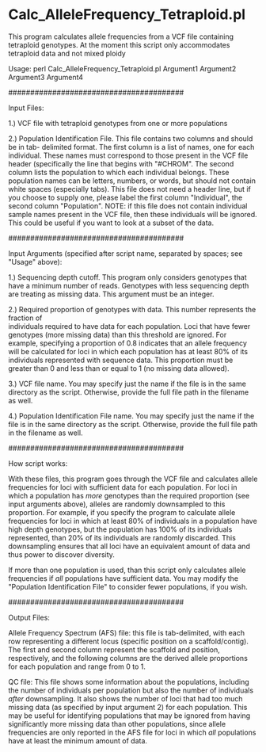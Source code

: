 # Calc_AlleleFrequency_Tetraploid.pl

This program calculates allele frequencies from a VCF file containing tetraploid genotypes.
At the moment this script only accommodates tetraploid data and not mixed ploidy

Usage: perl Calc_AlleleFrequency_Tetraploid.pl Argument1 Argument2 Argument3 Argument4

########################################

Input Files:

1.) VCF file with tetraploid genotypes from one or more populations

2.) Population Identification File. This file contains two columns and should be in tab-
delimited format. The first column is a list of names, one for each individual. These 
names must correspond to those present in the VCF file header (specifically the line that
begins with "#CHROM". The second column lists the population to which each individual 
belongs. These population names can be letters, numbers, or words, but should not contain
white spaces (especially tabs). This file does not need a header line, but if you choose 
to supply one, please label the first column "Individual", the second column "Population".
NOTE: if this file does not contain individual sample names present in the VCF file, then
these individuals will be ignored. This could be useful if you want to look at a subset of
the data.

########################################

Input Arguments (specified after script name, separated by spaces; see "Usage" above):

1.) Sequencing depth cutoff. This program only considers genotypes that have a minimum
number of reads. Genotypes with less sequencing depth are treating as missing data. This
argument must be an integer.

2.) Required proportion of genotypes with data. This number represents the fraction of  
individuals required to have data for each population. Loci that have fewer genotypes (more 
missing data) than this threshold are ignored. For example, specifying a proportion of 0.8
indicates that an allele frequency will be calculated for loci in which each population
has at least 80% of its individuals represented with sequence data. This proportion must
be greater than 0 and less than or equal to 1 (no missing data allowed).

3.) VCF file name. You may specify just the name if the file is in the same directory as
the script. Otherwise, provide the full file path in the filename as well.

4.) Population Identification File name. You may specify just the name if the file is in
the same directory as the script. Otherwise, provide the full file path in the filename
as well.

########################################

How script works:

With these files, this program goes through the VCF file and calculates allele frequencies
for loci with sufficient data for each population. For loci in which a population has
*more* genotypes than the required proportion (see input arguments above), alleles are
randomly downsampled to this proportion. For example, if you specify the program to
calculate allele frequencies for loci in which at least 80% of individuals in a population
have high depth genotypes, but the population has 100% of its individuals represented, 
than 20% of its individuals are randomly discarded. This downsampling ensures that all 
loci have an equivalent amount of data and thus power to discover diversity.

If more than one population is used, than this script only calculates allele frequencies
if *all* populations have sufficient data. You may modify the "Population Identification
File" to consider fewer populations, if you wish.
 
########################################

Output Files:

Allele Frequency Spectrum (AFS) file: this file is tab-delimited, with each row
representing a different locus (specific position on a scaffold/contig). The first and
second column represent the scaffold and position, respectively, and the following columns
are the derived allele proportions for each population and range from 0 to 1.

QC file: This file shows some information about the populations, including the number of
individuals per population but also the number of individuals *after* downsampling. It
also shows the number of loci that had too much missing data (as specified by input
argument 2) for each population. This may be useful for identifying populations that may
be ignored from having significantly more missing data than other populations, since
allele frequencies are only reported in the AFS file for loci in which *all* populations
have at least the minimum amount of data.



